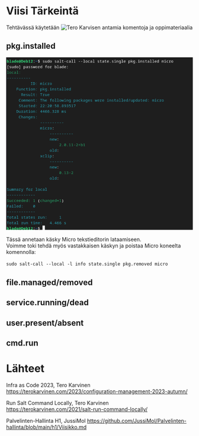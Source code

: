 # Viisi Tärkeintä 

Tehtävässä käytetään ![Tero Karvisen antamia komentoja ja oppimateriaalia](https://terokarvinen.com/2021/salt-run-command-locally/)

## pkg.installed

![img](./micro_inst.png)

Tässä annetaan käsky Micro tekstieditorin lataamiseen.  
Voimme toki tehdä myös vastakkaisen käskyn ja poistaa Micro koneelta komennolla:

```sudo salt-call --local -l info state.single pkg.removed micro``` 

## file.managed/removed

## service.running/dead

## user.present/absent

## cmd.run



# Lähteet
Infra as Code 2023, Tero Karvinen
https://terokarvinen.com/2023/configuration-management-2023-autumn/

Run Salt Command Locally, Tero Karvinen
https://terokarvinen.com/2021/salt-run-command-locally/

Palvelinten-Hallinta H1, JussiMol
https://github.com/JussiMol/Palvelinten-hallinta/blob/main/h1/Viisikko.md
